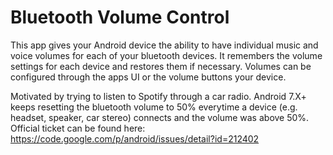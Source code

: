 # Bluetooth Volume Control

This app gives your Android device the ability to have individual music and voice volumes for each of your bluetooth devices.
It remembers the volume settings for each device and restores them if necessary.
Volumes can be configured through the apps UI or the volume buttons your device.

Motivated by trying to listen to Spotify through a car radio.
Android 7.X+ keeps resetting the bluetooth volume to 50% everytime a device (e.g. headset, speaker, car stereo) connects and the volume was above 50%.
Official ticket can be found here: https://code.google.com/p/android/issues/detail?id=212402
